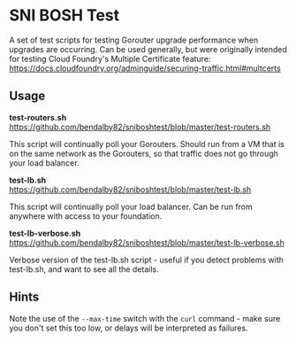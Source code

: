 # SNI BOSH Test
A set of test scripts for testing Gorouter upgrade performance when upgrades are occurring. Can be used generally, but were originally intended for testing Cloud Foundry's Multiple Certificate feature:  
https://docs.cloudfoundry.org/adminguide/securing-traffic.html#multcerts

## Usage

**test-routers.sh**    
https://github.com/bendalby82/sniboshtest/blob/master/test-routers.sh  

This script will continually poll your Gorouters. Should run from a VM that is on the same network as the Gorouters, so that traffic does not go through your load balancer.  

**test-lb.sh**   
https://github.com/bendalby82/sniboshtest/blob/master/test-lb.sh  

This script will continually poll your load balancer.  Can be run from anywhere with access to your foundation.  

**test-lb-verbose.sh**    
https://github.com/bendalby82/sniboshtest/blob/master/test-lb-verbose.sh  

Verbose version of the test-lb.sh script - useful if you detect problems with test-lb.sh, and want to see all the details.

## Hints

Note the use of the `--max-time` switch with the `curl` command - make sure you don't set this too low, or delays will be interpreted as failures.
